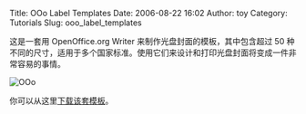 Title: OOo Label Templates
Date: 2006-08-22 16:02
Author: toy
Category: Tutorials
Slug: ooo_label_templates

这是一套用 OpenOffice.org Writer 来制作光盘封面的模板，其中包含超过 50
种不同的尺寸，适用于多个国家标准。使用它们来设计和打印光盘封面将变成一件非常容易的事情。

![OOo](http://i.linuxtoy.org/i/ooo.gif)

你可以从这里[下载该套模板](http://prdownloads.sourceforge.net/ooolabels/OOoLabel-Templates-20060123.zip?download)。
